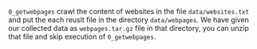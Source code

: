 `0_getwebpages` crawl the content of websites in the file `data/websites.txt` and put the each reuslt file in the directory `data/webpages`. We have given our collected data as `webpages.tar.gz` file in that directory, you can unzip that file and skip execution of `0_getwebpages`.
